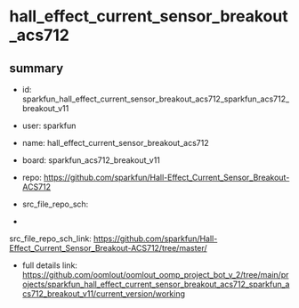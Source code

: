 # hall_effect_current_sensor_breakout_acs712
 
## summary 
* id: sparkfun_hall_effect_current_sensor_breakout_acs712_sparkfun_acs712_breakout_v11
* user: sparkfun
* name: hall_effect_current_sensor_breakout_acs712
* board: sparkfun_acs712_breakout_v11
* repo: https://github.com/sparkfun/Hall-Effect_Current_Sensor_Breakout-ACS712



* src_file_repo_sch: 
*
 src_file_repo_sch_link: https://github.com/sparkfun/Hall-Effect_Current_Sensor_Breakout-ACS712/tree/master/
* full details link: https://github.com/oomlout/oomlout_oomp_project_bot_v_2/tree/main/projects/sparkfun_hall_effect_current_sensor_breakout_acs712_sparkfun_acs712_breakout_v11/current_version/working  






